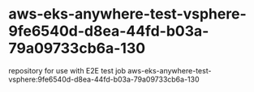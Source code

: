 # aws-eks-anywhere-test-vsphere-9fe6540d-d8ea-44fd-b03a-79a09733cb6a-130
repository for use with E2E test job aws-eks-anywhere-test-vsphere:9fe6540d-d8ea-44fd-b03a-79a09733cb6a-130

